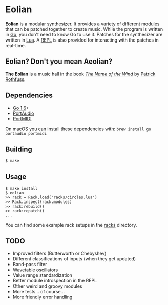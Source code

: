 # Eolian

**Eolian** is a modular synthesizer. It provides a variety of different modules that can be patched together to create
music. While the program is written in [Go](https://golang.org/), you don't need to know Go to use it. Patches for the
synthesizer are written in [Lua](https://www.lua.org/). A
[REPL](https://en.wikipedia.org/wiki/Read%E2%80%93eval%E2%80%93print_loop) is also provided for interacting with the
patches in real-time.

## Eolian? Don't you mean Aeolian?

**The Eolian** is a music hall in the book [*The Name of the
Wind*](https://www.amazon.com/Name-Wind-Patrick-Rothfuss/dp/0756404746/) by [Patrick Rothfuss](http://patrickrothfuss.com).

## Dependencies

- [Go 1.6](http://golang.org)+
- [PortAudio](http://www.portaudio.com/)
- [PortMIDI](http://portmedia.sourceforge.net/portmidi/)

On macOS you can install these dependencies with: `brew install go portaudio portmidi`

## Building

```
$ make
```

## Usage

```
$ make install
$ eolian
>> rack = Rack.load('racks/circles.lua')
>> Rack.inspect(rack.modules)
>> rack:rebuild()
>> rack:repatch()
...
```

You can find some example rack setups in the [racks](https://github.com/brettbuddin/eolian/tree/master/racks) directory.

## TODO

- Improved filters (Butterworth or Chebyshev)
- Different classifications of inputs (when they get updated)
- Band-pass filter
- Wavetable oscillators
- Value range standardization
- Better module introspection in the REPL
- Other weird and groovy modules
- More tests... of course...
- More friendly error handling
